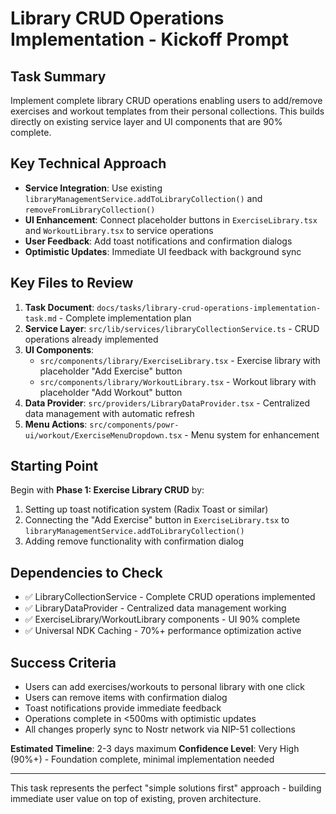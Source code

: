 # Library CRUD Operations Implementation - Kickoff Prompt

## Task Summary
Implement complete library CRUD operations enabling users to add/remove exercises and workout templates from their personal collections. This builds directly on existing service layer and UI components that are 90% complete.

## Key Technical Approach
- **Service Integration**: Use existing `libraryManagementService.addToLibraryCollection()` and `removeFromLibraryCollection()`
- **UI Enhancement**: Connect placeholder buttons in `ExerciseLibrary.tsx` and `WorkoutLibrary.tsx` to service operations
- **User Feedback**: Add toast notifications and confirmation dialogs
- **Optimistic Updates**: Immediate UI feedback with background sync

## Key Files to Review
1. **Task Document**: `docs/tasks/library-crud-operations-implementation-task.md` - Complete implementation plan
2. **Service Layer**: `src/lib/services/libraryCollectionService.ts` - CRUD operations already implemented
3. **UI Components**: 
   - `src/components/library/ExerciseLibrary.tsx` - Exercise library with placeholder "Add Exercise" button
   - `src/components/library/WorkoutLibrary.tsx` - Workout library with placeholder "Add Workout" button
4. **Data Provider**: `src/providers/LibraryDataProvider.tsx` - Centralized data management with automatic refresh
5. **Menu Actions**: `src/components/powr-ui/workout/ExerciseMenuDropdown.tsx` - Menu system for enhancement

## Starting Point
Begin with **Phase 1: Exercise Library CRUD** by:
1. Setting up toast notification system (Radix Toast or similar)
2. Connecting the "Add Exercise" button in `ExerciseLibrary.tsx` to `libraryManagementService.addToLibraryCollection()`
3. Adding remove functionality with confirmation dialog

## Dependencies to Check
- ✅ LibraryCollectionService - Complete CRUD operations implemented
- ✅ LibraryDataProvider - Centralized data management working
- ✅ ExerciseLibrary/WorkoutLibrary components - UI 90% complete
- ✅ Universal NDK Caching - 70%+ performance optimization active

## Success Criteria
- Users can add exercises/workouts to personal library with one click
- Users can remove items with confirmation dialog
- Toast notifications provide immediate feedback
- Operations complete in <500ms with optimistic updates
- All changes properly sync to Nostr network via NIP-51 collections

**Estimated Timeline**: 2-3 days maximum
**Confidence Level**: Very High (90%+) - Foundation complete, minimal implementation needed

---

This task represents the perfect "simple solutions first" approach - building immediate user value on top of existing, proven architecture.
